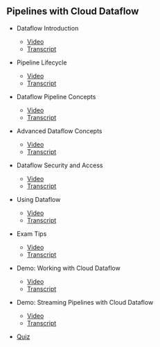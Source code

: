 ## Pipelines with Cloud Dataflow

- Dataflow Introduction
    - [Video](https://drive.google.com/file/d/1nO2r2iJ7uHDvris0Qu7F9TP8Pqu7E_2W/view)
    - [Transcript](1.dataflow_introduction.md)

- Pipeline Lifecycle
    - [Video](https://drive.google.com/file/d/1yd-slzLsvtFaXwJfP7bxTUg4R-B72_45/view)
    - [Transcript](2.pipeline_lifecycle.md)

- Dataflow Pipeline Concepts
    - [Video](https://drive.google.com/file/d/1n1YdffrU9_liYmRjRzAAuQOWnw649DZ6/view)
    - [Transcript](3.dataflow_pipeline_concepts.md)

- Advanced Dataflow Concepts
    - [Video](https://drive.google.com/file/d/1p0r0YdImZTORcnU4MtttsT82pyj7s3o4/view)
    - [Transcript](4.advanced_dataflow_concepts.md)

- Dataflow Security and Access
    - [Video](https://drive.google.com/file/d/1nUL5qfM-QWy_KER-FosQvo68Kzrcbs1U/view)
    - [Transcript](5.dataflow_security_and_access.md)

- Using Dataflow
    - [Video](https://drive.google.com/file/d/1Ii11F6gmzjduZS5G2nBH7H0H0xJIZDG9/view)
    - [Transcript](6.using_dataflow.md)

- Exam Tips
    - [Video](https://drive.google.com/file/d/15gZqk6tpKmC5-EHNwhpUlJ_SK24FEbjF/view)
    - [Transcript](7.exam_tips.md)

- Demo: Working with Cloud Dataflow
    - [Video](https://drive.google.com/file/d/12ol0lUk3l-3WWpzXfAhwLoDHEbPJvXUv/view)
    - [Transcript](8.demo_working_with_cloud_dataflow.md)

- Demo: Streaming Pipelines with Cloud Dataflow
    - [Video](https://drive.google.com/file/d/1uwiAD4wIk_zOeIn5zY9LPFbo7EYMW9kA/view)
    - [Transcript](9.demo_streaming_pipelines_with_cloud_dataflow.md)

- [Quiz](quiz.md)
